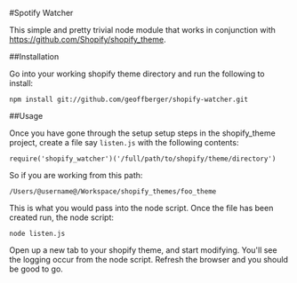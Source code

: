 #Spotify Watcher

This simple and pretty trivial node module that works in conjunction with https://github.com/Shopify/shopify_theme.

##Installation

Go into your working shopify theme directory and run the following to install:

    npm install git://github.com/geoffberger/shopify-watcher.git

##Usage

Once you have gone through the setup setup steps in the shopify_theme project,
create a file say `listen.js` with the following contents:

    require('shopify_watcher')('/full/path/to/shopify/theme/directory')

So if you are working from this path:

    /Users/@username@/Workspace/shopify_themes/foo_theme

This is what you would pass into the node script. Once the file has been
created run, the node script:

    node listen.js

Open up a new tab to your shopify theme, and start modifying. You'll see the
logging occur from the node script. Refresh the browser and you should be good
to go.

